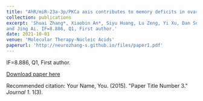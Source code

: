 ```yaml
---
title: "AhR/miR-23a-3p/PKCa axis contributes to memory deficits in ovariectomized and normal aging female mice."
collection: publications
excerpt: 'Shuai Zhang*, Xiaobin An*, Siyu Huang, Lu Zeng, Yi Xu, Dan Su, Yang Qu, Xin Tang, Jing Ma, Junkai Yang,
and Jing Ai. IF=8.886, Q1, First author.'
date: 2021-10-01
venue: 'Molecular Therapy-Nucleic Acids'
paperurl: 'http://neurozhang-s.github.io/files/paper1.pdf'
---
```

IF=8.886, Q1, First author.

[Download paper here](http://neurozhang-s.github.io/files/paper3.pdf)

Recommended citation: Your Name, You. (2015). "Paper Title Number 3." <i>Journal 1</i>. 1(3).
